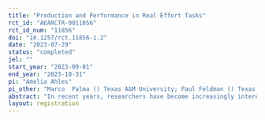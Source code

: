 ```yaml
---
title: "Production and Performance in Real Effort Tasks"
rct_id: "AEARCTR-0011856"
rct_id_num: "11856"
doi: "10.1257/rct.11856-1.2"
date: "2023-07-29"
status: "completed"
jel: ""
start_year: "2023-09-01"
end_year: "2023-10-31"
pi: "Amelia Ahles"
pi_other: "Marco  Palma () Texas A&M University; Paul Feldman () Texas A&M University"
abstract: "In recent years, researchers have become increasingly interested in how an individual's beliefs impact economic decision-making. Despite emerging research, current literature has largely overlooked the role of hope when shaping individual beliefs. This study seeks to assess the impact of hope on an individual's decision-making for persistence and production in a real-effort task. In this paper, I will propose an experimental framework to investigate the impact of hope on an individual's persistence level and production in a real-effort task"
layout: registration
---
```


